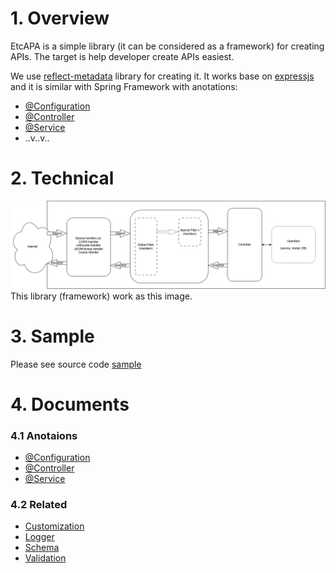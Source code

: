 # 1. Overview

EtcAPA is a simple library (it can be considered as a framework) for creating APIs. The target is help developer create APIs easiest.

We use [reflect-metadata](https://rbuckton.github.io/reflect-metadata/) library for creating it. It works base on [expressjs](https://expressjs.com/) and it is similar with Spring Framework with anotations:

- [@Configuration](./docs/configuration.md)
- [@Controller](./docs/controller.md)
- [@Service](./docs//service.md)
- ..v..v..

# 2. Technical

![Request Response](./docs/bakku-etcapi.drawio.png)
This library (framework) work as this image.

# 3. Sample

Please see source code [sample](./sample-etcapi/)

# 4. Documents

### 4.1 Anotaions

- [@Configuration](./docs/configuration.md)
- [@Controller](./docs/controller.md)
- [@Service](./docs//service.md)

### 4.2 Related

- [Customization](./docs/customization.md)
- [Logger](./docs/logger.md)
- [Schema](./docs/class-schema.md)
- [Validation](./docs/validate.md)
